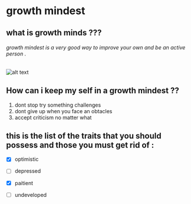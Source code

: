 #
# growth mindest
## what is growth minds ???
###### growth mindest is a very good way to improve your own and be an active person .
![alt text](https://i.ytimg.com/vi/KUWn_TJTrnU/maxresdefault.jpg)
## How can i keep my self in a growth mindest ??
1. dont stop try  something  challenges
2. dont give up when you face an obtacles
3. accept criticism no matter what 
## this is the list of the traits that you should possess and those you must get rid of :
- [x] optimistic
- [ ] depressed
- [x] paitient
- [ ] undeveloped

